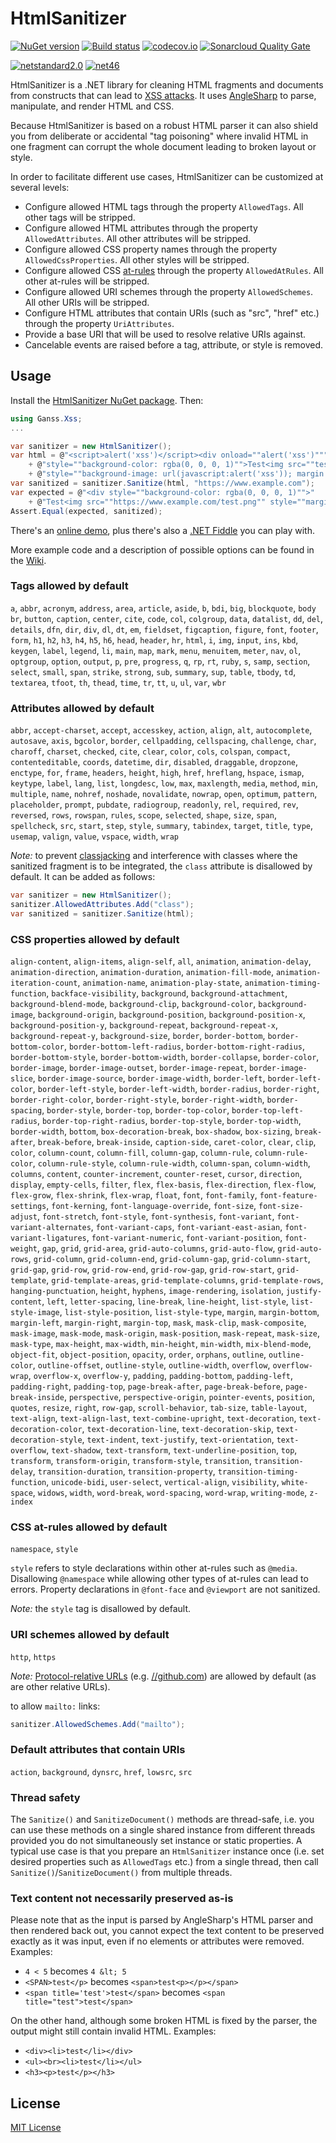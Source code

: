 HtmlSanitizer
=============

[![NuGet version](https://badge.fury.io/nu/HtmlSanitizer.svg)](https://badge.fury.io/nu/HtmlSanitizer)
[![Build status](https://ci.appveyor.com/api/projects/status/418bmfx643iae00c/branch/master?svg=true)](https://ci.appveyor.com/project/mganss/htmlsanitizer/branch/master)
[![codecov.io](https://codecov.io/github/mganss/HtmlSanitizer/coverage.svg?branch=master)](https://codecov.io/github/mganss/HtmlSanitizer?branch=master)
[![Sonarcloud Quality Gate](https://sonarcloud.io/api/project_badges/measure?project=mganss_HtmlSanitizer&metric=alert_status)](https://sonarcloud.io/dashboard?id=mganss_HtmlSanitizer)

[![netstandard2.0](https://img.shields.io/badge/netstandard-2.0-brightgreen.svg)](https://img.shields.io/badge/netstandard-2.0-brightgreen.svg)
[![net46](https://img.shields.io/badge/net-461-brightgreen.svg)](https://img.shields.io/badge/net-461-brightgreen.svg)

HtmlSanitizer is a .NET library for cleaning HTML fragments and documents from constructs that can lead to [XSS attacks](https://en.wikipedia.org/wiki/Cross-site_scripting).
It uses [AngleSharp](https://github.com/AngleSharp/AngleSharp) to parse, manipulate, and render HTML and CSS.

Because HtmlSanitizer is based on a robust HTML parser it can also shield you from deliberate or accidental
"tag poisoning" where invalid HTML in one fragment can corrupt the whole document leading to broken layout or style.

In order to facilitate different use cases, HtmlSanitizer can be customized at several levels:
   
- Configure allowed HTML tags through the property `AllowedTags`. All other tags will be stripped.
- Configure allowed HTML attributes through the property `AllowedAttributes`. All other attributes will be stripped.
- Configure allowed CSS property names through the property `AllowedCssProperties`. All other styles will be stripped.
- Configure allowed CSS [at-rules](https://developer.mozilla.org/en-US/docs/Web/CSS/At-rule) through the property `AllowedAtRules`. All other at-rules will be stripped.
- Configure allowed URI schemes through the property `AllowedSchemes`. All other URIs will be stripped.
- Configure HTML attributes that contain URIs (such as "src", "href" etc.) through the property `UriAttributes`.
- Provide a base URI that will be used to resolve relative URIs against.
- Cancelable events are raised before a tag, attribute, or style is removed.

Usage
-----

Install the [HtmlSanitizer NuGet package](https://www.nuget.org/packages/HtmlSanitizer/). Then:

```C#
using Ganss.Xss;
...

var sanitizer = new HtmlSanitizer();
var html = @"<script>alert('xss')</script><div onload=""alert('xss')"""
    + @"style=""background-color: rgba(0, 0, 0, 1)"">Test<img src=""test.png"""
    + @"style=""background-image: url(javascript:alert('xss')); margin: 10px""></div>";
var sanitized = sanitizer.Sanitize(html, "https://www.example.com");
var expected = @"<div style=""background-color: rgba(0, 0, 0, 1)"">"
    + @"Test<img src=""https://www.example.com/test.png"" style=""margin: 10px""></div>";
Assert.Equal(expected, sanitized);
```

There's an [online demo](https://xss.ganss.org/), plus there's also a [.NET Fiddle](https://dotnetfiddle.net/892nOk) you can play with.

More example code and a description of possible options can be found in the [Wiki](https://github.com/mganss/HtmlSanitizer/wiki).

### Tags allowed by default
`a`,
`abbr`,
`acronym`,
`address`,
`area`,
`article`,
`aside`,
`b`,
`bdi`,
`big`,
`blockquote`,
`body`
`br`,
`button`,
`caption`,
`center`,
`cite`,
`code`,
`col`,
`colgroup`,
`data`,
`datalist`,
`dd`,
`del`,
`details`,
`dfn`,
`dir`,
`div`,
`dl`,
`dt`,
`em`,
`fieldset`,
`figcaption`,
`figure`,
`font`,
`footer`,
`form`,
`h1`,
`h2`,
`h3`,
`h4`,
`h5`,
`h6`,
`head`,
`header`,
`hr`,
`html`,
`i`,
`img`,
`input`,
`ins`,
`kbd`,
`keygen`,
`label`,
`legend`,
`li`,
`main`,
`map`,
`mark`,
`menu`,
`menuitem`,
`meter`,
`nav`,
`ol`,
`optgroup`,
`option`,
`output`,
`p`,
`pre`,
`progress`,
`q`,
`rp`,
`rt`,
`ruby`,
`s`,
`samp`,
`section`,
`select`,
`small`,
`span`,
`strike`,
`strong`,
`sub`,
`summary`,
`sup`,
`table`,
`tbody`,
`td`,
`textarea`,
`tfoot`,
`th`,
`thead`,
`time`,
`tr`,
`tt`,
`u`,
`ul`,
`var`,
`wbr`

### Attributes allowed by default
`abbr`,
`accept-charset`,
`accept`,
`accesskey`,
`action`,
`align`,
`alt`,
`autocomplete`,
`autosave`,
`axis`,
`bgcolor`,
`border`,
`cellpadding`,
`cellspacing`,
`challenge`,
`char`,
`charoff`,
`charset`,
`checked`,
`cite`,
`clear`,
`color`,
`cols`,
`colspan`,
`compact`,
`contenteditable`,
`coords`,
`datetime`,
`dir`,
`disabled`,
`draggable`,
`dropzone`,
`enctype`,
`for`,
`frame`,
`headers`,
`height`,
`high`,
`href`,
`hreflang`,
`hspace`,
`ismap`,
`keytype`,
`label`,
`lang`,
`list`,
`longdesc`,
`low`,
`max`,
`maxlength`,
`media`,
`method`,
`min`,
`multiple`,
`name`,
`nohref`,
`noshade`,
`novalidate`,
`nowrap`,
`open`,
`optimum`,
`pattern`,
`placeholder`,
`prompt`,
`pubdate`,
`radiogroup`,
`readonly`,
`rel`,
`required`,
`rev`,
`reversed`,
`rows`,
`rowspan`,
`rules`,
`scope`,
`selected`,
`shape`,
`size`,
`span`,
`spellcheck`,
`src`,
`start`,
`step`,
`style`,
`summary`,
`tabindex`,
`target`,
`title`,
`type`,
`usemap`,
`valign`,
`value`,
`vspace`,
`width`,
`wrap`

_Note:_ to prevent [classjacking](https://html5sec.org/#123) and interference with classes where the sanitized fragment is to be integrated, the `class` attribute is disallowed by default. 
It can be added as follows:
```C#
var sanitizer = new HtmlSanitizer();
sanitizer.AllowedAttributes.Add("class");
var sanitized = sanitizer.Sanitize(html);
```

### CSS properties allowed by default
`align-content`,
`align-items`,
`align-self`,
`all`,
`animation`,
`animation-delay`,
`animation-direction`,
`animation-duration`,
`animation-fill-mode`,
`animation-iteration-count`,
`animation-name`,
`animation-play-state`,
`animation-timing-function`,
`backface-visibility`,
`background`,
`background-attachment`,
`background-blend-mode`,
`background-clip`,
`background-color`,
`background-image`,
`background-origin`,
`background-position`,
`background-position-x`,
`background-position-y`,
`background-repeat`,
`background-repeat-x`,
`background-repeat-y`,
`background-size`,
`border`,
`border-bottom`,
`border-bottom-color`,
`border-bottom-left-radius`,
`border-bottom-right-radius`,
`border-bottom-style`,
`border-bottom-width`,
`border-collapse`,
`border-color`,
`border-image`,
`border-image-outset`,
`border-image-repeat`,
`border-image-slice`,
`border-image-source`,
`border-image-width`,
`border-left`,
`border-left-color`,
`border-left-style`,
`border-left-width`,
`border-radius`,
`border-right`,
`border-right-color`,
`border-right-style`,
`border-right-width`,
`border-spacing`,
`border-style`,
`border-top`,
`border-top-color`,
`border-top-left-radius`,
`border-top-right-radius`,
`border-top-style`,
`border-top-width`,
`border-width`,
`bottom`,
`box-decoration-break`,
`box-shadow`,
`box-sizing`,
`break-after`,
`break-before`,
`break-inside`,
`caption-side`,
`caret-color`,
`clear`,
`clip`,
`color`,
`column-count`,
`column-fill`,
`column-gap`,
`column-rule`,
`column-rule-color`,
`column-rule-style`,
`column-rule-width`,
`column-span`,
`column-width`,
`columns`,
`content`,
`counter-increment`,
`counter-reset`,
`cursor`,
`direction`,
`display`,
`empty-cells`,
`filter`,
`flex`,
`flex-basis`,
`flex-direction`,
`flex-flow`,
`flex-grow`,
`flex-shrink`,
`flex-wrap`,
`float`,
`font`,
`font-family`,
`font-feature-settings`,
`font-kerning`,
`font-language-override`,
`font-size`,
`font-size-adjust`,
`font-stretch`,
`font-style`,
`font-synthesis`,
`font-variant`,
`font-variant-alternates`,
`font-variant-caps`,
`font-variant-east-asian`,
`font-variant-ligatures`,
`font-variant-numeric`,
`font-variant-position`,
`font-weight`,
`gap`,
`grid`,
`grid-area`,
`grid-auto-columns`,
`grid-auto-flow`,
`grid-auto-rows`,
`grid-column`,
`grid-column-end`,
`grid-column-gap`,
`grid-column-start`,
`grid-gap`,
`grid-row`,
`grid-row-end`,
`grid-row-gap`,
`grid-row-start`,
`grid-template`,
`grid-template-areas`,
`grid-template-columns`,
`grid-template-rows`,
`hanging-punctuation`,
`height`,
`hyphens`,
`image-rendering`,
`isolation`,
`justify-content`,
`left`,
`letter-spacing`,
`line-break`,
`line-height`,
`list-style`,
`list-style-image`,
`list-style-position`,
`list-style-type`,
`margin`,
`margin-bottom`,
`margin-left`,
`margin-right`,
`margin-top`,
`mask`,
`mask-clip`,
`mask-composite`,
`mask-image`,
`mask-mode`,
`mask-origin`,
`mask-position`,
`mask-repeat`,
`mask-size`,
`mask-type`,
`max-height`,
`max-width`,
`min-height`,
`min-width`,
`mix-blend-mode`,
`object-fit`,
`object-position`,
`opacity`,
`order`,
`orphans`,
`outline`,
`outline-color`,
`outline-offset`,
`outline-style`,
`outline-width`,
`overflow`,
`overflow-wrap`,
`overflow-x`,
`overflow-y`,
`padding`,
`padding-bottom`,
`padding-left`,
`padding-right`,
`padding-top`,
`page-break-after`,
`page-break-before`,
`page-break-inside`,
`perspective`,
`perspective-origin`,
`pointer-events`,
`position`,
`quotes`,
`resize`,
`right`,
`row-gap`,
`scroll-behavior`,
`tab-size`,
`table-layout`,
`text-align`,
`text-align-last`,
`text-combine-upright`,
`text-decoration`,
`text-decoration-color`,
`text-decoration-line`,
`text-decoration-skip`,
`text-decoration-style`,
`text-indent`,
`text-justify`,
`text-orientation`,
`text-overflow`,
`text-shadow`,
`text-transform`,
`text-underline-position`,
`top`,
`transform`,
`transform-origin`,
`transform-style`,
`transition`,
`transition-delay`,
`transition-duration`,
`transition-property`,
`transition-timing-function`,
`unicode-bidi`,
`user-select`,
`vertical-align`,
`visibility`,
`white-space`,
`widows`,
`width`,
`word-break`,
`word-spacing`,
`word-wrap`,
`writing-mode`,
`z-index`

### CSS at-rules allowed by default
`namespace`, `style`

`style` refers to style declarations within other at-rules such as `@media`. Disallowing `@namespace` while allowing other types of at-rules can lead to errors.
Property declarations in `@font-face` and `@viewport` are not sanitized.

_Note:_ the `style` tag is disallowed by default.

### URI schemes allowed by default
`http`, `https`

_Note:_ [Protocol-relative URLs](https://en.wikipedia.org/wiki/Wikipedia:Protocol-relative_URL)  (e.g. <a href="//github.com">//github.com</a>) are allowed by default (as are other relative URLs).

to allow `mailto:` links: 

```C#
sanitizer.AllowedSchemes.Add("mailto");
```

### Default attributes that contain URIs
`action`, `background`, `dynsrc`, `href`, `lowsrc`, `src`

### Thread safety

The `Sanitize()` and `SanitizeDocument()` methods are thread-safe, i.e. you can use these methods on a single shared instance from different threads provided you do not simultaneously set instance or static properties. A typical use case is that you prepare an `HtmlSanitizer` instance once (i.e. set desired properties such as `AllowedTags` etc.) from a single thread, then call `Sanitize()`/`SanitizeDocument()` from multiple threads.

### Text content not necessarily preserved as-is

Please note that as the input is parsed by AngleSharp's HTML parser and then rendered back out, you cannot expect the text content to be preserved exactly as it was input, even if no elements or attributes were removed. Examples:

- `4 < 5` becomes `4 &lt; 5`
- `<SPAN>test</p>` becomes `<span>test<p></p></span>`
- `<span title='test'>test</span>` becomes `<span title="test">test</span>`

On the other hand, although some broken HTML is fixed by the parser, the output might still contain invalid HTML. Examples:

- `<div><li>test</li></div>`
- `<ul><br><li>test</li></ul>`
- `<h3><p>test</p></h3>`

License
-------

[MIT License](https://en.wikipedia.org/wiki/MIT_License)
